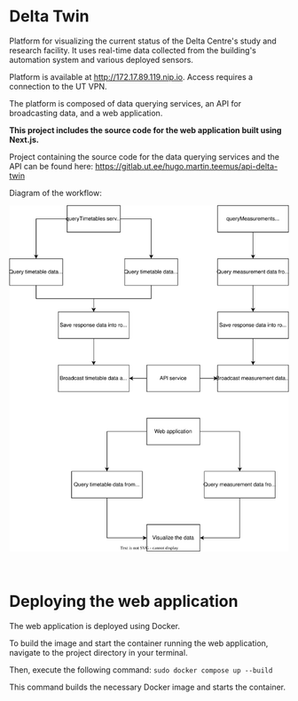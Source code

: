 # Delta Twin

Platform for visualizing the current status of the Delta Centre's study and research facility. It uses real-time data collected from the building's automation system and various deployed sensors.

Platform is available at http://172.17.89.119.nip.io. Access requires a connection to the UT VPN.

The platform is composed of data querying services, an API for broadcasting data, and a web application.

**This project includes the source code for the web application built using Next.js.**

Project containing the source code for the data querying services and the API can be found here: https://gitlab.ut.ee/hugo.martin.teemus/api-delta-twin

Diagram of the workflow:

![Workflow](workflow.svg)

<br>

# Deploying the web application

The web application is deployed using Docker.

To build the image and start the container running the web application, navigate to the project directory in your terminal.

Then, execute the following command:
`sudo docker compose up --build`

This command builds the necessary Docker image and starts the container.